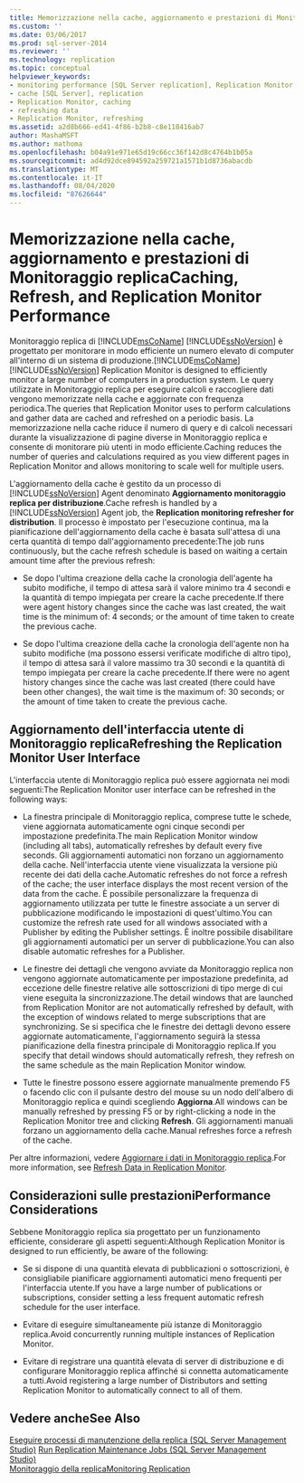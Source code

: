 ```yaml
---
title: Memorizzazione nella cache, aggiornamento e prestazioni di Monitoraggio replica | Microsoft Docs
ms.custom: ''
ms.date: 03/06/2017
ms.prod: sql-server-2014
ms.reviewer: ''
ms.technology: replication
ms.topic: conceptual
helpviewer_keywords:
- monitoring performance [SQL Server replication], Replication Monitor
- cache [SQL Server], replication
- Replication Monitor, caching
- refreshing data
- Replication Monitor, refreshing
ms.assetid: a2d8b666-ed41-4f86-b2b8-c8e118416ab7
author: MashaMSFT
ms.author: mathoma
ms.openlocfilehash: b04a91e971e65d19c66cc36f142d8c4764b1b05a
ms.sourcegitcommit: ad4d92dce894592a259721a1571b1d8736abacdb
ms.translationtype: MT
ms.contentlocale: it-IT
ms.lasthandoff: 08/04/2020
ms.locfileid: "87626644"
---
```

# <a name="caching-refresh-and-replication-monitor-performance"></a><span data-ttu-id="cafd6-102">Memorizzazione nella cache, aggiornamento e prestazioni di Monitoraggio replica</span><span class="sxs-lookup"><span data-stu-id="cafd6-102">Caching, Refresh, and Replication Monitor Performance</span></span>
  <span data-ttu-id="cafd6-103"> Monitoraggio replica di [!INCLUDE[msCoName](../../../includes/msconame-md.md)] [!INCLUDE[ssNoVersion](../../../includes/ssnoversion-md.md)] è progettato per monitorare in modo efficiente un numero elevato di computer all'interno di un sistema di produzione.</span><span class="sxs-lookup"><span data-stu-id="cafd6-103">[!INCLUDE[msCoName](../../../includes/msconame-md.md)] [!INCLUDE[ssNoVersion](../../../includes/ssnoversion-md.md)] Replication Monitor is designed to efficiently monitor a large number of computers in a production system.</span></span> <span data-ttu-id="cafd6-104">Le query utilizzate in Monitoraggio replica per eseguire calcoli e raccogliere dati vengono memorizzate nella cache e aggiornate con frequenza periodica.</span><span class="sxs-lookup"><span data-stu-id="cafd6-104">The queries that Replication Monitor uses to perform calculations and gather data are cached and refreshed on a periodic basis.</span></span> <span data-ttu-id="cafd6-105">La memorizzazione nella cache riduce il numero di query e di calcoli necessari durante la visualizzazione di pagine diverse in Monitoraggio replica e consente di monitorare più utenti in modo efficiente.</span><span class="sxs-lookup"><span data-stu-id="cafd6-105">Caching reduces the number of queries and calculations required as you view different pages in Replication Monitor and allows monitoring to scale well for multiple users.</span></span>  
  
 <span data-ttu-id="cafd6-106">L'aggiornamento della cache è gestito da un processo di [!INCLUDE[ssNoVersion](../../../includes/ssnoversion-md.md)] Agent denominato **Aggiornamento monitoraggio replica per distribuzione**.</span><span class="sxs-lookup"><span data-stu-id="cafd6-106">Cache refresh is handled by a [!INCLUDE[ssNoVersion](../../../includes/ssnoversion-md.md)] Agent job, the **Replication monitoring refresher for distribution**.</span></span> <span data-ttu-id="cafd6-107">Il processo è impostato per l'esecuzione continua, ma la pianificazione dell'aggiornamento della cache è basata sull'attesa di una certa quantità di tempo dall'aggiornamento precedente:</span><span class="sxs-lookup"><span data-stu-id="cafd6-107">The job runs continuously, but the cache refresh schedule is based on waiting a certain amount time after the previous refresh:</span></span>  
  
-   <span data-ttu-id="cafd6-108">Se dopo l'ultima creazione della cache la cronologia dell'agente ha subito modifiche, il tempo di attesa sarà il valore minimo tra 4 secondi e la quantità di tempo impiegata per creare la cache precedente.</span><span class="sxs-lookup"><span data-stu-id="cafd6-108">If there were agent history changes since the cache was last created, the wait time is the minimum of: 4 seconds; or the amount of time taken to create the previous cache.</span></span>  
  
-   <span data-ttu-id="cafd6-109">Se dopo l'ultima creazione della cache la cronologia dell'agente non ha subito modifiche (ma possono essersi verificate modifiche di altro tipo), il tempo di attesa sarà il valore massimo tra 30 secondi e la quantità di tempo impiegata per creare la cache precedente.</span><span class="sxs-lookup"><span data-stu-id="cafd6-109">If there were no agent history changes since the cache was last created (there could have been other changes), the wait time is the maximum of: 30 seconds; or the amount of time taken to create the previous cache.</span></span>  
  
## <a name="refreshing-the-replication-monitor-user-interface"></a><span data-ttu-id="cafd6-110">Aggiornamento dell'interfaccia utente di Monitoraggio replica</span><span class="sxs-lookup"><span data-stu-id="cafd6-110">Refreshing the Replication Monitor User Interface</span></span>  
 <span data-ttu-id="cafd6-111">L'interfaccia utente di Monitoraggio replica può essere aggiornata nei modi seguenti:</span><span class="sxs-lookup"><span data-stu-id="cafd6-111">The Replication Monitor user interface can be refreshed in the following ways:</span></span>  
  
-   <span data-ttu-id="cafd6-112">La finestra principale di Monitoraggio replica, comprese tutte le schede, viene aggiornata automaticamente ogni cinque secondi per impostazione predefinita.</span><span class="sxs-lookup"><span data-stu-id="cafd6-112">The main Replication Monitor window (including all tabs), automatically refreshes by default every five seconds.</span></span> <span data-ttu-id="cafd6-113">Gli aggiornamenti automatici non forzano un aggiornamento della cache. Nell'interfaccia utente viene visualizzata la versione più recente dei dati della cache.</span><span class="sxs-lookup"><span data-stu-id="cafd6-113">Automatic refreshes do not force a refresh of the cache; the user interface displays the most recent version of the data from the cache.</span></span> <span data-ttu-id="cafd6-114">È possibile personalizzare la frequenza di aggiornamento utilizzata per tutte le finestre associate a un server di pubblicazione modificando le impostazioni di quest'ultimo.</span><span class="sxs-lookup"><span data-stu-id="cafd6-114">You can customize the refresh rate used for all windows associated with a Publisher by editing the Publisher settings.</span></span> <span data-ttu-id="cafd6-115">È inoltre possibile disabilitare gli aggiornamenti automatici per un server di pubblicazione.</span><span class="sxs-lookup"><span data-stu-id="cafd6-115">You can also disable automatic refreshes for a Publisher.</span></span>  
  
-   <span data-ttu-id="cafd6-116">Le finestre dei dettagli che vengono avviate da Monitoraggio replica non vengono aggiornate automaticamente per impostazione predefinita, ad eccezione delle finestre relative alle sottoscrizioni di tipo merge di cui viene eseguita la sincronizzazione.</span><span class="sxs-lookup"><span data-stu-id="cafd6-116">The detail windows that are launched from Replication Monitor are not automatically refreshed by default, with the exception of windows related to merge subscriptions that are synchronizing.</span></span> <span data-ttu-id="cafd6-117">Se si specifica che le finestre dei dettagli devono essere aggiornate automaticamente, l'aggiornamento seguirà la stessa pianificazione della finestra principale di Monitoraggio replica.</span><span class="sxs-lookup"><span data-stu-id="cafd6-117">If you specify that detail windows should automatically refresh, they refresh on the same schedule as the main Replication Monitor window.</span></span>  
  
-   <span data-ttu-id="cafd6-118">Tutte le finestre possono essere aggiornate manualmente premendo F5 o facendo clic con il pulsante destro del mouse su un nodo dell'albero di Monitoraggio replica e quindi scegliendo **Aggiorna**.</span><span class="sxs-lookup"><span data-stu-id="cafd6-118">All windows can be manually refreshed by pressing F5 or by right-clicking a node in the Replication Monitor tree and clicking **Refresh**.</span></span> <span data-ttu-id="cafd6-119">Gli aggiornamenti manuali forzano un aggiornamento della cache.</span><span class="sxs-lookup"><span data-stu-id="cafd6-119">Manual refreshes force a refresh of the cache.</span></span>  
  
 <span data-ttu-id="cafd6-120">Per altre informazioni, vedere [Aggiornare i dati in Monitoraggio replica](refresh-data-in-replication-monitor.md).</span><span class="sxs-lookup"><span data-stu-id="cafd6-120">For more information, see [Refresh Data in Replication Monitor](refresh-data-in-replication-monitor.md).</span></span>  
  
## <a name="performance-considerations"></a><span data-ttu-id="cafd6-121">Considerazioni sulle prestazioni</span><span class="sxs-lookup"><span data-stu-id="cafd6-121">Performance Considerations</span></span>  
 <span data-ttu-id="cafd6-122">Sebbene Monitoraggio replica sia progettato per un funzionamento efficiente, considerare gli aspetti seguenti:</span><span class="sxs-lookup"><span data-stu-id="cafd6-122">Although Replication Monitor is designed to run efficiently, be aware of the following:</span></span>  
  
-   <span data-ttu-id="cafd6-123">Se si dispone di una quantità elevata di pubblicazioni o sottoscrizioni, è consigliabile pianificare aggiornamenti automatici meno frequenti per l'interfaccia utente.</span><span class="sxs-lookup"><span data-stu-id="cafd6-123">If you have a large number of publications or subscriptions, consider setting a less frequent automatic refresh schedule for the user interface.</span></span>  
  
-   <span data-ttu-id="cafd6-124">Evitare di eseguire simultaneamente più istanze di Monitoraggio replica.</span><span class="sxs-lookup"><span data-stu-id="cafd6-124">Avoid concurrently running multiple instances of Replication Monitor.</span></span>  
  
-   <span data-ttu-id="cafd6-125">Evitare di registrare una quantità elevata di server di distribuzione e di configurare Monitoraggio replica affinché si connetta automaticamente a tutti.</span><span class="sxs-lookup"><span data-stu-id="cafd6-125">Avoid registering a large number of Distributors and setting Replication Monitor to automatically connect to all of them.</span></span>  
  
## <a name="see-also"></a><span data-ttu-id="cafd6-126">Vedere anche</span><span class="sxs-lookup"><span data-stu-id="cafd6-126">See Also</span></span>  
 <span data-ttu-id="cafd6-127">[Eseguire processi di manutenzione della replica &#40;SQL Server Management Studio&#41;](../../../ssms/sql-server-management-studio-ssms.md) </span><span class="sxs-lookup"><span data-stu-id="cafd6-127">[Run Replication Maintenance Jobs &#40;SQL Server Management Studio&#41;](../../../ssms/sql-server-management-studio-ssms.md) </span></span>  
 [<span data-ttu-id="cafd6-128">Monitoraggio della replica</span><span class="sxs-lookup"><span data-stu-id="cafd6-128">Monitoring Replication</span></span>](../monitoring-replication.md)  
  
  
